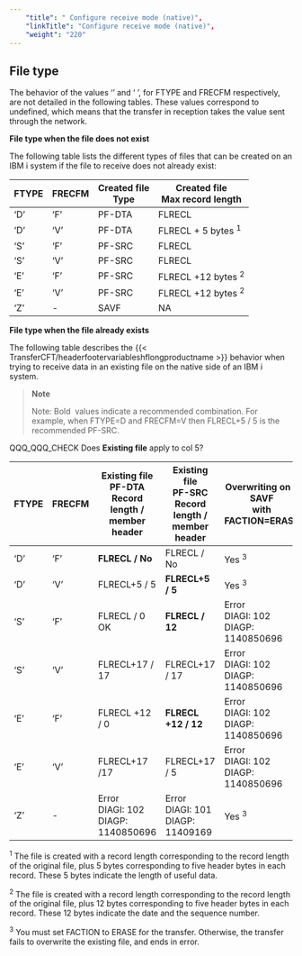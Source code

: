 ```yaml
---
    "title": " Configure receive mode (native)",
    "linkTitle": "Configure receive mode (native)",
    "weight": "220"
---
```

File type
---------

The behavior of the values ‘’ and ‘ ’, for FTYPE and FRECFM respectively, are not detailed in the following tables. These values correspond to undefined, which means that the transfer in reception takes the value sent through the network. 

****File type when the file does not exist****

The following table lists the different types of files that can be created on an IBM i system if the file to receive does not already exist:


| FTYPE  | FRECFM  | Created file<br /> Type  | Created file<br /> Max record length  |
| --- | --- | --- | --- |
| ‘D’ | ‘F’ | PF-DTA  | FLRECL |
| ‘D’  | ‘V’ | PF-DTA | FLRECL + 5 bytes <sup>1</sup> |
| ‘S’ | ‘F’ | PF-SRC | FLRECL |
| ‘S’  | ‘V’ | PF-SRC | FLRECL |
| ‘E’ | ‘F’ | PF-SRC | FLRECL +12 bytes <sup>2</sup> |
| ‘E’  | ‘V’ | PF-SRC | FLRECL +12 bytes <sup>2</sup> |
| ‘Z’ | - | SAVF | NA |


****File type when the file already exists****

The following table describes the {{< TransferCFT/headerfootervariableshflongproductname  >}} behavior when trying to receive data in an existing file on the native side of an IBM i system.

> **Note**
>
> Note: Bold  values indicate a recommended combination. For example, when FTYPE=D and FRECFM=V then FLRECL+5 / 5 is the recommended PF-SRC.

QQQ_QQQ_CHECK Does **Existing file** apply to col 5?


|  FTYPE  |  FRECFM  | Existing file<br /> PF-DTA<br/> Record length / member header | Existing file<br /> PF-SRC<br/> Record length / member header | Overwriting on a SAVF<br/> with FACTION=ERASE |
| --- | --- | --- | --- | --- |
| ‘D’ | ‘F’ | **FLRECL / No** | FLRECL / No | Yes <sup>3</sup> |
| ‘D’  | ‘V’ | FLRECL+5 / 5 | **FLRECL+5 / 5** | Yes <sup>3</sup> |
| ‘S’ | ‘F’ | FLRECL / 0 OK | **FLRECL / 12** | Error<br/> DIAGI: 102<br/> DIAGP: 1140850696 |
| ‘S’  | ‘V’ | FLRECL+17 / 17 | FLRECL+17 / 17 | Error<br/> DIAGI: 102<br/> DIAGP: 1140850696 |
| ‘E’ | ‘F’ | FLRECL +12 / 0 | **FLRECL +12 / 12** | Error<br/> DIAGI: 102<br/> DIAGP: 1140850696 |
| ‘E’ | ‘V’ | FLRECL+17 /17<br/>  | FLRECL+17 / 5 | Error<br/> DIAGI: 102<br/> DIAGP: 1140850696 |
| ‘Z’ | - | Error<br/> DIAGI: 102<br/> DIAGP: 1140850696 | Error<br/> DIAGI: 101<br/> DIAGP: 11409169 | Yes <sup>3</sup> |


<sup>1</sup> The file is created with a record length corresponding to the record length of the original file, plus 5 bytes corresponding to five header bytes in each record. These 5 bytes indicate the length of useful data.

<sup>2</sup> The file is created with a record length corresponding to the record length of the original file, plus 12 bytes corresponding to five header bytes in each record. These 12 bytes indicate the date and the sequence number.

<sup>3</sup> You must set FACTION to ERASE for the transfer. Otherwise, the transfer fails to overwrite the existing file, and ends in error.
